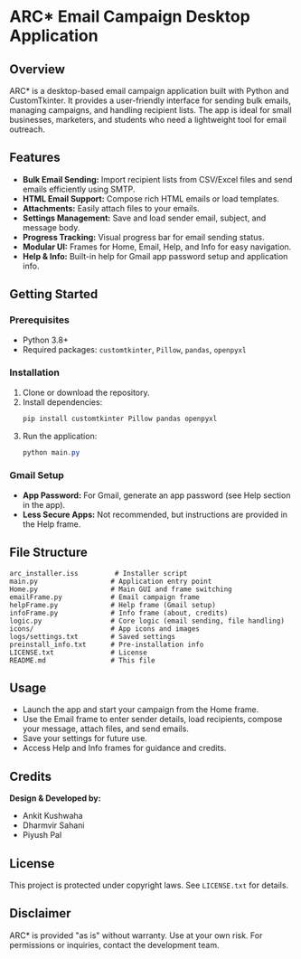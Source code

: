 # ARC* Email Campaign Desktop Application

## Overview
ARC* is a desktop-based email campaign application built with Python and CustomTkinter. It provides a user-friendly interface for sending bulk emails, managing campaigns, and handling recipient lists. The app is ideal for small businesses, marketers, and students who need a lightweight tool for email outreach.

## Features
- **Bulk Email Sending:** Import recipient lists from CSV/Excel files and send emails efficiently using SMTP.
- **HTML Email Support:** Compose rich HTML emails or load templates.
- **Attachments:** Easily attach files to your emails.
- **Settings Management:** Save and load sender email, subject, and message body.
- **Progress Tracking:** Visual progress bar for email sending status.
- **Modular UI:** Frames for Home, Email, Help, and Info for easy navigation.
- **Help & Info:** Built-in help for Gmail app password setup and application info.

## Getting Started
### Prerequisites
- Python 3.8+
- Required packages: `customtkinter`, `Pillow`, `pandas`, `openpyxl`

### Installation
1. Clone or download the repository.
2. Install dependencies:
	```powershell
	pip install customtkinter Pillow pandas openpyxl
	```
3. Run the application:
	```powershell
	python main.py
	```

### Gmail Setup
- **App Password:** For Gmail, generate an app password (see Help section in the app).
- **Less Secure Apps:** Not recommended, but instructions are provided in the Help frame.

## File Structure
```
arc_installer.iss         # Installer script
main.py                  # Application entry point
Home.py                  # Main GUI and frame switching
emailFrame.py            # Email campaign frame
helpFrame.py             # Help frame (Gmail setup)
infoFrame.py             # Info frame (about, credits)
logic.py                 # Core logic (email sending, file handling)
icons/                   # App icons and images
logs/settings.txt        # Saved settings
preinstall_info.txt      # Pre-installation info
LICENSE.txt              # License
README.md                # This file
```

## Usage
- Launch the app and start your campaign from the Home frame.
- Use the Email frame to enter sender details, load recipients, compose your message, attach files, and send emails.
- Save your settings for future use.
- Access Help and Info frames for guidance and credits.

## Credits
 **Design & Developed by:**
-  Ankit Kushwaha
-  Dharmvir Sahani
-  Piyush Pal

## License
This project is protected under copyright laws. See `LICENSE.txt` for details.

## Disclaimer
ARC* is provided "as is" without warranty. Use at your own risk. For permissions or inquiries, contact the development team.

